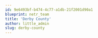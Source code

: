 ```yaml
---
id: 9e6493bf-b474-4c77-a1db-21f2001d90a1
blueprint: netr_team
title: 'Derby County'
author: little_admin
slug: derby-county
---
```

